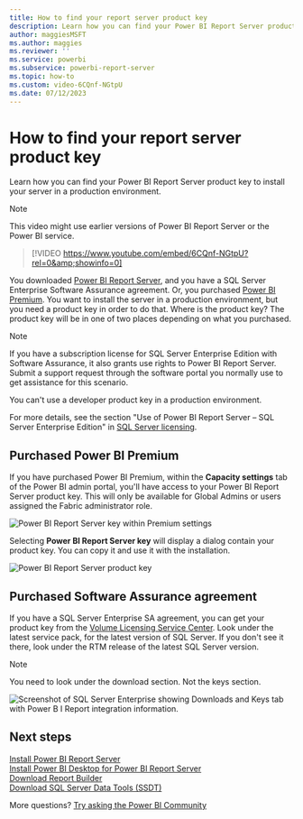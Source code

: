 ```yaml
---
title: How to find your report server product key
description: Learn how you can find your Power BI Report Server product key to install your server in a production environment.
author: maggiesMSFT
ms.author: maggies
ms.reviewer: ''
ms.service: powerbi
ms.subservice: powerbi-report-server
ms.topic: how-to
ms.custom: video-6CQnf-NGtpU
ms.date: 07/12/2023
---
```

# How to find your report server product key
Learn how you can find your Power BI Report Server product key to install your server in a production environment.

> [!NOTE]  
> This video might use earlier versions of Power BI Report Server or the Power BI service.

> [!VIDEO https://www.youtube.com/embed/6CQnf-NGtpU?rel=0&amp;showinfo=0]

You downloaded [Power BI Report Server](get-started.md), and you have a SQL Server Enterprise Software Assurance agreement. Or, you purchased [Power BI Premium](../enterprise/service-premium-what-is.md). You want to install the server in a production environment, but you need a product key in order to do that. Where is the product key? The product key will be in one of two places depending on what you purchased. 

> [!NOTE]
> If you have a subscription license for SQL Server Enterprise Edition with Software Assurance, it also grants use rights to Power BI Report Server. Submit a support request through the software portal you normally use to get assistance for this scenario.
>
> You can't use a developer product key in a production environment.
>
> For more details, see the section "Use of Power BI Report Server – SQL Server Enterprise Edition" in [SQL Server licensing](https://www.microsoft.com/licensing/terms/productoffering/SQLServer/EAEAS).

## Purchased Power BI Premium
If you have purchased Power BI Premium, within the **Capacity settings** tab of the Power BI admin portal, you'll have access to your Power BI Report Server product key. This will only be available for Global Admins or users assigned the Fabric administrator role.

![Power BI Report Server key within Premium settings](media/find-product-key/pbirs-product-key.png)

Selecting **Power BI Report Server key** will display a dialog contain your product key. You can copy it and use it with the installation.

![Power BI Report Server product key](media/find-product-key/pbirs-product-key-dialog.png)

## Purchased Software Assurance agreement
If you have a SQL Server Enterprise SA agreement, you can get your product key from the [Volume Licensing Service Center](https://www.microsoft.com/Licensing/servicecenter/). Look under the latest service pack, for the latest version of SQL Server. If you don't see it there, look under the RTM release of the latest SQL Server version.

> [!NOTE]
> You need to look under the download section. Not the keys section.

![Screenshot of SQL Server Enterprise showing Downloads and Keys tab with Power B I Report integration information.](media/find-product-key/vlsc-download.png "Volume Licensing Service Center")
 
## Next steps
[Install Power BI Report Server](install-report-server.md)  
[Install Power BI Desktop for Power BI Report Server](install-powerbi-desktop.md)  
[Download Report Builder](https://www.microsoft.com/download/details.aspx?id=53613)  
[Download SQL Server Data Tools (SSDT)](/sql/ssdt/download-sql-server-data-tools-ssdt)

More questions? [Try asking the Power BI Community](https://community.powerbi.com/)
